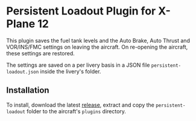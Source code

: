 # Persistent Loadout Plugin for X-Plane 12

This plugin saves the fuel tank levels and the Auto Brake, Auto Thrust and VOR/INS/FMC settings on leaving the aircraft.
On re-opening the aircraft, these settings are restored.

The settings are saved on a per livery basis in a JSON file `persistent-loadout.json` inside the livery's
folder.

## Installation

To install, download the latest [release](https://github.com/telephono/persistent-loadout/releases), extract and
copy the `persistent-loadout` folder to the aircraft's `plugins` directory.
